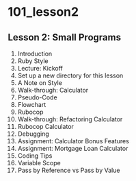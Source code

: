 # 101_lesson2

## Lesson 2: Small Programs
1.  Introduction
2.  Ruby Style
3.  Lecture: Kickoff
4.  Set up a new directory for this lesson
5.  A Note on Style
6.  Walk-through: Calculator
7.  Pseudo-Code
8.  Flowchart
9.  Rubocop
10. Walk-through: Refactoring Calculator
11. Rubocop Calculator
12. Debugging
13. Assignment: Calculator Bonus Features
14. Assignment: Mortgage Loan Calculator
15. Coding Tips
16. Variable Scope
17. Pass by Reference vs Pass by Value